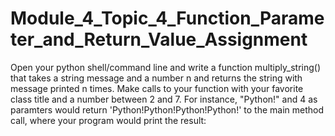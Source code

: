 # Module_4_Topic_4_Function_Parameter_and_Return_Value_Assignment
Open your python shell/command line and write a function multiply_string() that takes a string message and a number n and returns the string with message printed n times. Make calls to your function with your favorite class title and a number between 2 and 7. For instance, "Python!" and 4 as paramters would return 'Python!Python!Python!Python!' to the main method call, where your program would print the result:
